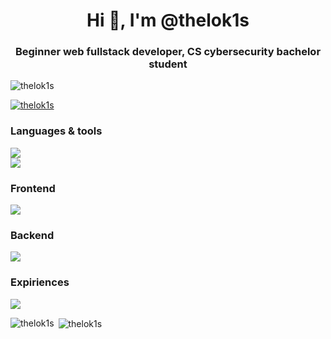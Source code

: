 <h1 align="center">Hi 👋, I'm @thelok1s</h1>
<h3 align="center">Beginner web fullstack developer, CS cybersecurity bachelor student</h3>

<p align="left"> <img src="https://komarev.com/ghpvc/?username=thelok1s&label=Profile%20views&color=0e75b6&style=flat" alt="thelok1s" /> </p>

<p align="left"> <a href="https://github.com/ryo-ma/github-profile-trophy"><img src="https://github-profile-trophy.vercel.app/?username=thelok1s&theme=onedark" alt="thelok1s" /></a> </p>

<h3 align="left">Languages & tools</h3>
<p align="left">
   <a href="https://skillicons.dev">
    <img src="https://skillicons.dev/icons?i=ts,js,html,css,py" /> <br/>
    <img src="https://skillicons.dev/icons?i=bash,git,bun,npm,vite,figma,ps,postman" />
  </a>
</p>
<h3 align="left">Frontend</h3>
<p align="left">
   <a href="https://skillicons.dev">
    <img src="https://skillicons.dev/icons?i=css,html,react,nextjs,sass,tailwind,htmx" />
  </a>
</p>
<h3 align="left">Backend</h3>
<p align="left">
   <a href="https://skillicons.dev">
    <img src="https://skillicons.dev/icons?i=ts,js,nextjs,sqlite" />
  </a>
</p>
<h3 align="left">Expiriences</h3>
<p align="left">
   <a href="https://skillicons.dev">
    <img src="https://skillicons.dev/icons?i=apple,wasm,vercel,selenium,prisma,powershell,linux,kali,github,azure,cloudflare,md" />
  </a>
</p>

<p><img align="left" src="https://github-readme-stats.vercel.app/api/top-langs?username=thelok1s&show_icons=true&locale=en&layout=compact" alt="thelok1s" /></p>

<p>&nbsp;<img align="center" src="https://github-readme-stats.vercel.app/api?username=thelok1s&show_icons=true&locale=en" alt="thelok1s" /></p>
 
